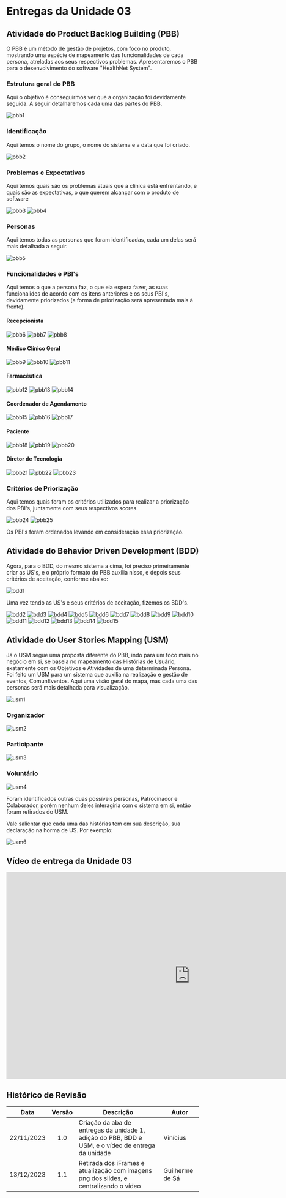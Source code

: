 # Entregas da Unidade 03

## Atividade do Product Backlog Building (PBB)
O PBB é um método de gestão de projetos, com foco no produto, mostrando uma espécie de mapeamento das funcionalidades de cada persona, atreladas aos seus respectivos problemas. Apresentaremos o PBB para o desenvolvimento do software "HealthNet System".

### Estrutura geral do PBB
Aqui o objetivo é conseguirmos ver que a organização foi devidamente seguida. A seguir detalharemos cada uma das partes do PBB.

![pbb1](../img/pbb1.jpeg)

### Identificação
Aqui temos o nome do grupo, o nome do sistema e a data que foi criado.

![pbb2](../img/pbb2.jpeg)

### Problemas e Expectativas
Aqui temos quais são os problemas atuais que a clínica está enfrentando, e quais são as expectativas, o que querem alcançar com o produto de software

![pbb3](../img/pbb3.jpeg)
![pbb4](../img/pbb4.jpeg)

### Personas
Aqui temos todas as personas que foram identificadas, cada um delas será mais detalhada a seguir.

![pbb5](../img/pbb5.jpeg)

### Funcionalidades e PBI's
Aqui temos o que a persona faz, o que ela espera fazer, as suas funcionalides de acordo com os itens anteriores e os seus PBI's, devidamente priorizados (a forma de priorização será apresentada mais à frente).

#### Recepcionista

![pbb6](../img/pbb6.jpeg)
![pbb7](../img/pbb7.jpeg)
![pbb8](../img/pbb8.jpeg)

#### Médico Clínico Geral

![pbb9](../img/pbb9.jpeg)
![pbb10](../img/pbb10.jpeg)
![pbb11](../img/pbb11.jpeg)

#### Farmacêutica

![pbb12](../img/pbb12.jpeg)
![pbb13](../img/pbb13.jpeg)
![pbb14](../img/pbb14.jpeg)

#### Coordenador de Agendamento

![pbb15](../img/pbb15.jpeg)
![pbb16](../img/pbb16.jpeg)
![pbb17](../img/pbb17.jpeg)

#### Paciente

![pbb18](../img/pbb18.jpeg)
![pbb19](../img/pbb19.jpeg)
![pbb20](../img/pbb20.jpeg)


#### Diretor de Tecnologia

![pbb21](../img/pbb21.jpeg)
![pbb22](../img/pbb22.jpeg)
![pbb23](../img/pbb23.jpeg)


### Critérios de Priorização
Aqui temos quais foram os critérios utilizados para realizar a priorização dos PBI's, juntamente com seus respectivos scores.

![pbb24](../img/pbb24.jpeg)
![pbb25](../img/pbb25.jpeg)

Os PBI's foram ordenados levando em consideração essa priorização.

## Atividade do Behavior Driven Development (BDD)
Agora, para o BDD, do mesmo sistema a cima, foi preciso primeiramente criar as US's, e o próprio formato do PBB auxilia nisso, e depois seus critérios de aceitação, conforme abaixo:

![bdd1](../img/bdd1.jpeg)


Uma vez tendo as US's e seus critérios de aceitação, fizemos os BDD's.

![bdd2](../img/bdd2.png)
![bdd3](../img/bdd3.png)
![bdd4](../img/bdd4.png)
![bdd5](../img/bdd5.png)
![bdd6](../img/bdd6.png)
![bdd7](../img/bdd7.png)
![bdd8](../img/bdd8.png)
![bdd9](../img/bdd9.png)
![bdd10](../img/bdd10.png)
![bdd11](../img/bdd11.png)
![bdd12](../img/bdd12.png)
![bdd13](../img/bdd13.png)
![bdd14](../img/bdd14.png)
![bdd15](../img/bdd15.png)



## Atividade do User Stories Mapping (USM)
Já o USM segue uma proposta diferente do PBB, indo para um foco mais no negócio em si, se baseia no mapeamento das Histórias de Usuário, exatamente com os Objetivos e Atividades de uma determinada Persona. Foi feito um USM para um sistema que auxilia na realização e gestão de eventos, ComunEventos. Aqui uma visão geral do mapa, mas cada uma das personas será mais detalhada para visualização.

![usm1](../img/usm1.jpeg)

### Organizador

![usm2](../img/usm2.jpeg)

### Participante

![usm3](../img/usm3.jpeg)

### Voluntário

![usm4](../img/usm4.jpeg)


Foram identificados outras duas possíveis personas, Patrocinador e Colaborador, porém nenhum deles interagiria com o sistema em si, então foram retirados do USM.

Vale salientar que cada uma das histórias tem em sua descrição, sua declaração na horma de US. Por exemplo:

![usm6](../img/usm6.png)

## Vídeo de entrega da Unidade 03


<p align="center">
<iframe width="960" height="540" src="https://www.youtube.com/embed/2aakBuBMeXY?si=Ckqz1YZpIr-GGGkj" title="YouTube video player" frameborder="0" allow="accelerometer; autoplay; clipboard-write; encrypted-media; gyroscope; picture-in-picture; web-share" allowfullscreen></iframe>
</p>

## Histórico de Revisão

| Data       | Versão |                                                      Descrição                                                            |    Autor     |
| :--------: | :----: | ----------------------------------------------------------------------------------------------------------------------------- | ------------ |
| 22/11/2023 | 1.0    | Criação da aba de entregas da unidade 1, adição do PBB, BDD e USM, e o vídeo de entrega da unidade | Vinícius    |
| 13/12/2023 | 1.1   | Retirada dos iFrames e atualização com imagens png dos slides, e centralizando o vídeo  | Guilherme de Sá        |
